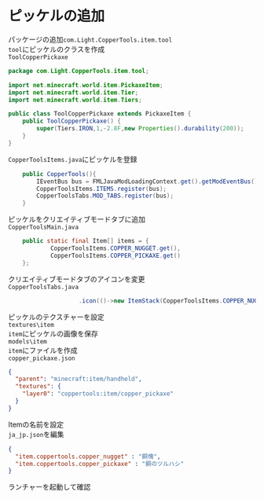 # ピッケルの追加

パッケージの追加`com.Light.CopperTools.item.tool`  
`tool`にピッケルのクラスを作成  
    `ToolCopperPickaxe`
```java
package com.Light.CopperTools.item.tool;

import net.minecraft.world.item.PickaxeItem;
import net.minecraft.world.item.Tier;
import net.minecraft.world.item.Tiers;

public class ToolCopperPickaxe extends PickaxeItem {
    public ToolCopperPickaxe() {
        super(Tiers.IRON,1,-2.8F,new Properties().durability(200));
    }
}
```

`CopperToolsItems.java`にピッケルを登録  
```java
    public CopperTools(){
        IEventBus bus = FMLJavaModLoadingContext.get().getModEventBus();
        CopperToolsItems.ITEMS.register(bus);
        CopperToolsTabs.MOD_TABS.register(bus);
    }
```
ピッケルをクリエイティブモードタブに追加  
`CopperToolsMain.java`
```java
    public static final Item[] items = {
            CopperToolsItems.COPPER_NUGGET.get(),
            CopperToolsItems.COPPER_PICKAXE.get()
    };
```
クリエイティブモードタブのアイコンを変更  
`CopperToolsTabs.java`
```java
                    .icon(()->new ItemStack(CopperToolsItems.COPPER_NUGGET.get()))
```
ピッケルのテクスチャーを設定  
`textures\item`  
`item`にピッケルの画像を保存  
`models\item`  
`item`にファイルを作成  
    `copper_pickaxe.json`
```json
{
  "parent": "minecraft:item/handheld",
  "textures": {
    "layer0": "coppertools:item/copper_pickaxe"
  }
}
```
Itemの名前を設定  
`ja_jp.json`を編集
```json
{
  "item.coppertools.copper_nugget" : "銅塊",
  "item.coppertools.copper_pickaxe" : "銅のツルハシ"
}
```
ランチャーを起動して確認  